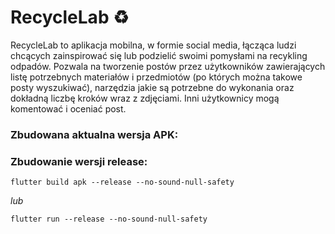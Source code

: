 # RecycleLab ♻️

RecycleLab to aplikacja mobilna, w formie social media, łącząca ludzi chcących zainspirować się lub podzielić swoimi pomysłami na recykling odpadów. Pozwala na tworzenie postów przez użytkowników zawierających listę potrzebnych materiałów i przedmiotów (po których można takowe posty wyszukiwać), narzędzia jakie są potrzebne do wykonania oraz dokładną liczbę kroków wraz z zdjęciami. Inni użytkownicy mogą komentować i oceniać post. 

### <b>Zbudowana aktualna wersja APK:</b>


### <b>Zbudowanie wersji release:</b>
```shell
flutter build apk --release --no-sound-null-safety
```
  <i>lub</i>
```shell
flutter run --release --no-sound-null-safety
```
